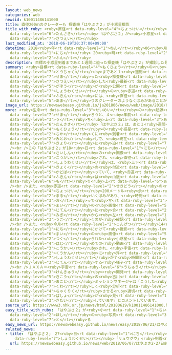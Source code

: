 ```yaml
---
layout: web_news
categories: web
newsid: k10011486141000
title: 直径200ｍのクレーターも 探査機「はやぶさ２」が小惑星撮影
title_with_ruby: <ruby>直径<rt data-ruby-level="4">ちょっけい</rt></ruby>200ｍのクレーターも <ruby>探査機<rt
  data-ruby-level="6">たんさき</rt></ruby>「はやぶさ２」が<ruby>小惑星<rt data-ruby-level="7">しょうわくせい</rt></ruby><ruby>撮影<rt
  data-ruby-level="7">さつえい</rt></ruby>
last_modified_at: '2018-06-19T20:37:00+09:00'
datetime: 2018<ruby>年<rt data-ruby-level="1">ねん</rt></ruby>06<ruby>月<rt data-ruby-level="1">がつ</rt></ruby>19<ruby>日<rt
  data-ruby-level="1">にち</rt></ruby> 20<ruby>時<rt data-ruby-level="2">じ</rt></ruby>37<ruby>分<rt
  data-ruby-level="2">ふん</rt></ruby>
description: 目標の小惑星到着まであと１週間に迫った探査機「はやぶさ２」が撮影した最新の画像が公開され、小惑星の赤道付近には、直径200メートル余りのクレーターのようなくぼみがあることが明らかになりました。
summary: <ruby>目標<rt data-ruby-level="4">もくひょう</rt></ruby>の<ruby>小惑星<rt data-ruby-level="7">しょうわくせい</rt></ruby><ruby>到着<rt
  data-ruby-level="7">とうちゃく</rt></ruby>まであと１<ruby>週間<rt data-ruby-level="2">しゅうかん</rt></ruby>に<ruby>迫<rt
  data-ruby-level="7">せま</rt></ruby>った<ruby>探査機<rt data-ruby-level="6">たんさき</rt></ruby>「はやぶさ２」が<ruby>撮影<rt
  data-ruby-level="7">さつえい</rt></ruby>した<ruby>最新<rt data-ruby-level="4">さいしん</rt></ruby>の<ruby>画像<rt
  data-ruby-level="5">がぞう</rt></ruby>が<ruby>公開<rt data-ruby-level="3">こうかい</rt></ruby>され、<ruby>小惑星<rt
  data-ruby-level="7">しょうわくせい</rt></ruby>の<ruby>赤道<rt data-ruby-level="2">せきどう</rt></ruby><ruby>付近<rt
  data-ruby-level="4">ふきん</rt></ruby>には、<ruby>直径<rt data-ruby-level="4">ちょっけい</rt></ruby>200メートル<ruby>余<rt
  data-ruby-level="5">あま</rt></ruby>りのクレーターのようなくぼみがあることが<ruby>明<rt data-ruby-level="2">あき</rt></ruby>らかになりました。
image_url: https://newswebeasy.github.io/ja201806/news/web/image/2018/06/19/K10011486141_1806192052_1806192053_01_02.jpg
more: <ruby>生命<rt data-ruby-level="3">せいめい</rt></ruby>の<ruby>起源<rt data-ruby-level="6">きげん</rt></ruby>に<ruby>迫<rt
  data-ruby-level="7">せま</rt></ruby>ろうと、４<ruby>年前<rt data-ruby-level="2">ねんまえ</rt></ruby>に<ruby>打<rt
  data-ruby-level="3">う</rt></ruby>ち<ruby>上<rt data-ruby-level="3">あ</rt></ruby>げられた<ruby>探査機<rt
  data-ruby-level="6">たんさき</rt></ruby>「はやぶさ２」は、あと１<ruby>週間<rt data-ruby-level="2">しゅうかん</rt></ruby>ほどで<ruby>目標<rt
  data-ruby-level="4">もくひょう</rt></ruby>の<ruby>小惑星<rt data-ruby-level="7">しょうわくせい</rt></ruby>「リュウグウ」の<ruby>近<rt
  data-ruby-level="2">ちか</rt></ruby>くに<ruby>到着<rt data-ruby-level="7">とうちゃく</rt></ruby>する<ruby>見通<rt
  data-ruby-level="2">みとお</rt></ruby>しで、<ruby>現在<rt data-ruby-level="5">げんざい</rt></ruby>、およそ100キロの<ruby>距離<rt
  data-ruby-level="7">きょり</rt></ruby>に<ruby>迫<rt data-ruby-level="7">せま</rt></ruby>っています。<br
  /><br />この「はやぶさ２」が18<ruby>日<rt data-ruby-level="1">にち</rt></ruby>に<ruby>撮影<rt data-ruby-level="7">さつえい</rt></ruby>した<ruby>最新<rt
  data-ruby-level="4">さいしん</rt></ruby>の<ruby>画像<rt data-ruby-level="5">がぞう</rt></ruby>が<ruby>公開<rt
  data-ruby-level="3">こうかい</rt></ruby>され、<ruby>直径<rt data-ruby-level="4">ちょっけい</rt></ruby>およそ900メートルの<ruby>小惑星<rt
  data-ruby-level="7">しょうわくせい</rt></ruby>は、<ruby>上下<rt data-ruby-level="1">じょうげ</rt></ruby>の<ruby>極<rt
  data-ruby-level="4">きょく</rt></ruby>の<ruby>付近<rt data-ruby-level="4">ふきん</rt></ruby>が<ruby>角張<rt
  data-ruby-level="5">かどば</rt></ruby>っていて、<ruby>赤道<rt data-ruby-level="2">せきどう</rt></ruby><ruby>付近<rt
  data-ruby-level="4">ふきん</rt></ruby>は<ruby>山脈<rt data-ruby-level="4">さんみゃく</rt></ruby>のように<ruby>盛<rt
  data-ruby-level="6">も</rt></ruby>り<ruby>上<rt data-ruby-level="6">あ</rt></ruby>がっているのがわかります。<br
  /><br />また、<ruby>赤道<rt data-ruby-level="2">せきどう</rt></ruby>の<ruby>辺<rt data-ruby-level="4">あた</rt></ruby>りには、<ruby>直径<rt
  data-ruby-level="4">ちょっけい</rt></ruby>200メートル<ruby>余<rt data-ruby-level="5">あま</rt></ruby>りのクレーターのような<ruby>丸<rt
  data-ruby-level="2">まる</rt></ruby>いくぼみがあり、<ruby>時間<rt data-ruby-level="2">じかん</rt></ruby>を<ruby>追<rt
  data-ruby-level="3">お</rt></ruby>って<ruby>写<rt data-ruby-level="3">うつ</rt></ruby>した４<ruby>枚<rt
  data-ruby-level="6">まい</rt></ruby>の<ruby>画像<rt data-ruby-level="5">がぞう</rt></ruby>からは、<ruby>自転<rt
  data-ruby-level="3">じてん</rt></ruby>に<ruby>合<rt data-ruby-level="2">あ</rt></ruby>わせてくぼみが<ruby>右<rt
  data-ruby-level="1">みぎ</rt></ruby>から<ruby>左<rt data-ruby-level="1">ひだり</rt></ruby>へと<ruby>動<rt
  data-ruby-level="3">うご</rt></ruby>くのが<ruby>確認<rt data-ruby-level="7">かくにん</rt></ruby>できます。<br
  /><br />また、<ruby>今月<rt data-ruby-level="2">こんげつ</rt></ruby>14<ruby>日<rt data-ruby-level="1">にち</rt></ruby>から15<ruby>日<rt
  data-ruby-level="1">にち</rt></ruby>にかけて<ruby>撮影<rt data-ruby-level="7">さつえい</rt></ruby>された52<ruby>枚<rt
  data-ruby-level="6">まい</rt></ruby>の<ruby>画像<rt data-ruby-level="5">がぞう</rt></ruby>から<ruby>作<rt
  data-ruby-level="2">つく</rt></ruby>られた<ruby>小惑星<rt data-ruby-level="7">しょうわくせい</rt></ruby>の<ruby>初<rt
  data-ruby-level="4">はじ</rt></ruby>めての<ruby>動画<rt data-ruby-level="3">どうが</rt></ruby>も<ruby>公開<rt
  data-ruby-level="3">こうかい</rt></ruby>され、<ruby>宇宙<rt data-ruby-level="6">うちゅう</rt></ruby><ruby>空間<rt
  data-ruby-level="2">くうかん</rt></ruby>に<ruby>浮<rt data-ruby-level="7">う</rt></ruby>かぶ<ruby>小惑星<rt
  data-ruby-level="7">しょうわくせい</rt></ruby>が７<ruby>時間半<rt data-ruby-level="2">じかんはん</rt></ruby>ほどかけて<ruby>自転<rt
  data-ruby-level="3">じてん</rt></ruby>する<ruby>様子<rt data-ruby-level="3">ようす</rt></ruby>がわかります。<br
  /><br />ＪＡＸＡ＝<ruby>宇宙<rt data-ruby-level="6">うちゅう</rt></ruby><ruby>航空<rt data-ruby-level="4">こうくう</rt></ruby><ruby>研究<rt
  data-ruby-level="3">けんきゅう</rt></ruby><ruby>開発<rt data-ruby-level="3">かいはつ</rt></ruby><ruby>機構<rt
  data-ruby-level="5">きこう</rt></ruby>の<ruby>吉川<rt data-ruby-level="8">よしかわ</rt></ruby><ruby>真<rt
  data-ruby-level="8">まこと</rt></ruby>ミッションマネージャは「こうした<ruby>画像<rt data-ruby-level="5">がぞう</rt></ruby>を<ruby>詳<rt
  data-ruby-level="7">くわ</rt></ruby>しく<ruby>分析<rt data-ruby-level="7">ぶんせき</rt></ruby>することで、『はやぶさ２』を<ruby>着陸<rt
  data-ruby-level="4">ちゃくりく</rt></ruby>させる<ruby>適切<rt data-ruby-level="5">てきせつ</rt></ruby>な<ruby>場所<rt
  data-ruby-level="3">ばしょ</rt></ruby>が<ruby>見<rt data-ruby-level="1">み</rt></ruby>つかることを<ruby>期待<rt
  data-ruby-level="3">きたい</rt></ruby>しています」とコメントしています。
source_url: https://www3.nhk.or.jp/news/html/20180619/k10011486141000.html
easy_title_with_ruby: 「はやぶさ２」が<ruby>小<rt data-ruby-level="1">ちい</rt></ruby>さい<ruby>星<rt
  data-ruby-level="2">ほし</rt></ruby>の<ruby>写真<rt data-ruby-level="3">しゃしん</rt></ruby>を<ruby>撮<rt
  data-ruby-level="7">と</rt></ruby>る
easy_news_url: https://newswebeasy.github.io/news/easy/2018/06/21/はやぶさ2が小さい星の写真を撮る
related_news:
- title: 「はやぶさ２」 27<ruby>日<rt data-ruby-level="1">にち</rt></ruby><ruby>前後<rt data-ruby-level="2">ぜんご</rt></ruby>に<ruby>小惑星<rt
    data-ruby-level="7">しょうわくせい</rt></ruby>「リュウグウ」<ruby>到着<rt data-ruby-level="7">とうちゃく</rt></ruby>へ
  url: https://newswebeasy.github.io/news/web/2018/06/07/はやぶさ2-27日前後に小惑星リュウグウ到着へ
...
```

